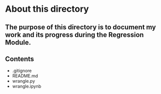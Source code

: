 # About this directory

## The purpose of this directory is to document my work and its progress during the Regression Module.

## Contents
- .gitignore
- README.md
- wrangle.py
- wrangle.ipynb
